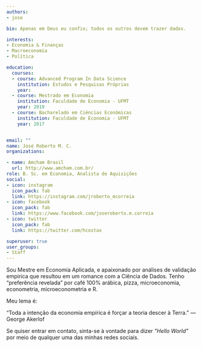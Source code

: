 ```yaml
---
authors:
- jose

bio: Apenas em Deus eu confio; todos os outros devem trazer dados.

interests:
- Economia & Finanças
- Macroeconomia
- Política

education:
  courses:
  - course: Advanced Program In Data Science
    institution: Estudos e Pesquisas Próprias
    year:
  - course: Mestrado em Economia 
    institution: Faculdade de Economia - UFMT
    year: 2019
  - course: Bacharelado em Ciências Econômicas
    institution: Faculdade de Economia - UFMT
    year: 2017


email: ""
name: José Roberto M. C.
organizations:

- name: Amcham Brasil
  url: http://www.amcham.com.br/
role: B. Sc. em Economia, Analista de Aquisições
social:
- icon: instagram
  icon_pack: fab
  link: https://instagram.com/jroberto_mcorreia
- icon: facebook
  icon_pack: fab
  link: https://www.facebook.com/joseroberto.m.correia
- icon: twitter
  icon_pack: fab
  link: https://twitter.com/hcostax

superuser: true
user_groups:
- Staff
---
```


Sou Mestre em Economia Aplicada, e apaixonado por análises de validação empirica que resultou em um romance com a Ciência de Dados. 
Tenho “preferência revelada” por café 100% arábica, pizza, microeconomia, econometria, microeconometria e R. 

Meu lema é:

“Toda a intenção da economia empírica é forçar a teoria descer à Terra.” — George Akerlof

Se quiser entrar em contato, sinta-se à vontade para dizer _"Hello World"_ por meio de qualquer uma das minhas redes sociais.
